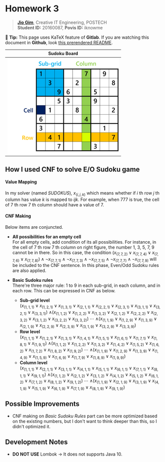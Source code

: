 # Homework 3
> **[Jio Gim](mailto:jio.gim@postech.edu)**, Creative IT Engineering, POSTECH  
> **Student ID:** 20160087, **Povis ID:** iknowme

🤔 **Tip:** This page uses KaTeX feature of **Gitlab**. If you are watching this document in **Github**, look [this prerendered README](README.html).  

|                         Sudoku Board                         |
|:------------------------------------------------------------:|
|<img src="images/sudoku.png" alt="Sudoku Board" width="360" />|

## How I used CNF to solve E/O Sudoku game
#### Value Mapping
In my solver (named *SUDOKUS*), $`x_{(i,j,k)}`$ which means whether if $`i`$ th row $`j`$ th column has value $`k`$ is mapped to $`ijk`$. For example, when $`777`$ is true, the cell of $`7`$ th row $`7`$ th column should have a value of $`7`$.

#### CNF Making
Below items are conjuncted.  
  + **All possibilities for an empty cell**  
    For all empty cells, add condition of its all possibilities.
    For instance, in the cell of $`7`$ th row $`7`$ th column on right figure, the number $`1`$, $`3`$, $`5`$, $`7`$, $`9`$ cannot be in there. So in this case, the condition $`(x_{(7,7,2)}\lor x_{(7,7,4)}\lor x_{(7,7,6)} \lor x_{(7,7,8)})\land \lnot x_{(7,7,1)} \land \lnot x_{(7,7,3)} \land \lnot x_{(7,7,5)} \land \lnot x_{(7,7,7)} \land \lnot x_{(7,7,9)}`$ will be included to the CNF sentence. In this phase, Even/Odd Sudoku rules are also applied.  
    
  + **Basic Sudoku rules**  
    There're three major rule: $`1`$ to $`9`$ in each sub-grid, in each column, and in each row. This can be expressed in CNF as below.
      - **Sub-grid level**  
        $`(x_{(1,1,1)} \lor x_{(1,2,1)} \lor x_{(1,3,1)} \lor x_{(2,1,1)} \lor x_{(2,2,1)} \lor x_{(2,3,1)} \lor x_{(3,1,1)} \lor x_{(3,2,1)} \lor x_{(3,3,1)})`$
        $`\land (x_{(1,1,2)} \lor x_{(1,2,2)} \lor x_{(1,3,2)} \lor x_{(2,1,2)} \lor x_{(2,2,2)} \lor x_{(2,3,2)} \lor x_{(3,1,2)} \lor x_{(3,2,2)} \lor x_{(3,3,2)})`$
        $`\cdots`$
        $`\land (x_{(1,1,9)} \lor x_{(1,2,9)} \lor x_{(1,3,9)} \lor x_{(2,1,9)} \lor x_{(2,2,9)} \lor x_{(2,3,9)} \lor x_{(3,1,9)} \lor x_{(3,2,9)} \lor x_{(3,3,9)})`$  
      - **Row level**  
        $`(x_{(1,1,1)} \lor x_{(1,2,1)} \lor x_{(1,3,1)} \lor x_{(1,4,1)} \lor x_{(1,5,1)} \lor x_{(1,6,1)} \lor x_{(1,7,1)} \lor x_{(1,8,1)} \lor x_{(1,9,1)})`$
        $`\land (x_{(1,1,2)} \lor x_{(1,2,2)} \lor x_{(1,3,2)} \lor x_{(1,4,2)} \lor x_{(1,5,2)} \lor x_{(1,6,2)} \lor x_{(1,7,2)} \lor x_{(1,8,2)} \lor x_{(1,9,2)})`$
        $`\cdots`$
        $`\land (x_{(1,1,9)} \lor x_{(1,2,9)} \lor x_{(1,3,9)} \lor x_{(1,4,9)} \lor x_{(1,5,9)} \lor x_{(1,6,9)} \lor x_{(1,7,9)} \lor x_{(1,8,9)} \lor x_{(1,9,9)})`$  
      - **Column level**  
        $`(x_{(1,1,1)} \lor x_{(2,1,1)} \lor x_{(3,1,1)} \lor x_{(4,1,1)} \lor x_{(5,1,1)} \lor x_{(6,1,1)} \lor x_{(7,1,1)} \lor x_{(8,1,1)} \lor x_{(9,1,1)})`$
        $`\land (x_{(1,1,2)} \lor x_{(2,1,2)} \lor x_{(3,1,2)} \lor x_{(4,1,2)} \lor x_{(5,1,2)} \lor x_{(6,1,2)} \lor x_{(7,1,2)} \lor x_{(8,1,2)} \lor x_{(9,1,2)})`$
        $`\cdots`$
        $`\land (x_{(1,1,9)} \lor x_{(2,1,9)} \lor x_{(3,1,9)} \lor x_{(4,1,9)} \lor x_{(5,1,9)} \lor x_{(6,1,9)} \lor x_{(7,1,9)} \lor x_{(8,1,9)} \lor x_{(9,1,9)})`$  

## Possible Improvements
+ CNF making on *Basic Sudoku Rules* part can be more optimized based on the existing numbers, but I don't want to think deeper than this, so I didn't optimized it.  


## Development Notes
+ **DO NOT USE** Lombok → It does not supports Java 10.
